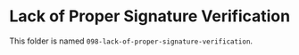 # Lack of Proper Signature Verification

This folder is named `098-lack-of-proper-signature-verification`.